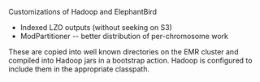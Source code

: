 Customizations of Hadoop and ElephantBird

* Indexed LZO outputs (without seeking on S3)
* ModPartitioner -- better distribution of per-chromosome work

These are copied into well known directories on the EMR cluster and compiled into Hadoop jars in a bootstrap action.  Hadoop is configured to include them in the appropriate classpath.

